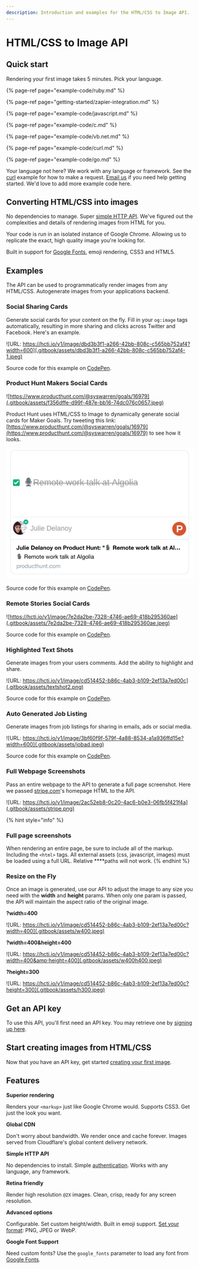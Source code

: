 ```yaml
---
description: Introduction and examples for the HTML/CSS to Image API.
---
```


# HTML/CSS to Image API

## Quick start

Rendering your first image takes 5 minutes. Pick your language.

{% page-ref page="example-code/ruby.md" %}

{% page-ref page="getting-started/zapier-integration.md" %}

{% page-ref page="example-code/javascript.md" %}

{% page-ref page="example-code/c.md" %}

{% page-ref page="example-code/vb.net.md" %}

{% page-ref page="example-code/curl.md" %}

{% page-ref page="example-code/go.md" %}

Your language not here? We work with any language or framework. See the [curl](example-code/curl.md) example for how to make a request. [Email us](mailto:support@htmlcsstoimage.com) if you need help getting started. We'd love to add more example code here.

## Converting HTML/CSS into images

No dependencies to manage. Super [simple HTTP API](getting-started/creating-an-image.md). We've figured out the complexities and details of rendering images from HTML for you.

Your code is run in an isolated instance of Google Chrome. Allowing us to replicate the exact, high quality image you're looking for.

Built in support for [Google Fonts](advanced-examples/using-google-fonts.md), emoji rendering, CSS3 and HTML5.

## Examples

The API can be used to programmatically render images from any HTML/CSS. Autogenerate images from your applications backend.

### Social Sharing Cards

Generate social cards for your content on the fly. Fill in your `og:image` tags automatically, resulting in more sharing and clicks across Twitter and Facebook. Here's an example.

![URL: https://hcti.io/v1/image/dbd3b3f1-a266-42bb-808c-c565bb752af4?width=600](.gitbook/assets/dbd3b3f1-a266-42bb-808c-c565bb752af4-1.jpeg)

Source code for this example on [CodePen](https://codepen.io/mscccc/pen/eLRLQq).

### Product Hunt Makers Social Cards

![https://www.producthunt.com/@syswarren/goals/16979](.gitbook/assets/f356dffe-d99f-487e-bb16-74dc076c0657.jpeg)

  
Product Hunt uses HTML/CSS to Image to dynamically generate social cards for Maker Goals. Try tweeting this link: [https://www.producthunt.com/@syswarren/goals/16979](https://www.producthunt.com/@syswarren/goals/16979) to see how it looks.

![Twitter card preview](.gitbook/assets/image-2018-11-21-at-10.54.37-am.png)

  
Source code for this example on [CodePen](https://codepen.io/ayrtonbe/pen/ZmWBMw).

### Remote Stories Social Cards

![https://hcti.io/v1/image/7e2da2be-7328-4746-ae69-418b295360ae](.gitbook/assets/7e2da2be-7328-4746-ae69-418b295360ae.jpeg)

  
Source code for this example on [CodePen](https://codepen.io/ayrtonbe/pen/pQLyKN).

### Highlighted Text Shots

Generate images from your users comments. Add the ability to highlight and share.

![URL: https://hcti.io/v1/image/cd514452-b86c-4ab3-b109-2ef13a7ed00c](.gitbook/assets/textshot2.png)

  
Source code for this example on [CodePen](https://codepen.io/mscccc/pen/yRzBWP).

### Auto Generated Job Listing

Generate images from job listings for sharing in emails, ads or social media.

![URL: https://hcti.io/v1/image/3bf60f9f-579f-4a88-8534-a1a936ffd15e?width=600](.gitbook/assets/jobad.jpeg)

Source code for this example on [CodePen](https://codepen.io/mscccc/pen/xyXKrj).

### Full Webpage Screenshots

Pass an entire webpage to the API to generate a full page screenshot. Here we passed [stripe.com](https://stripe.com)'s homepage HTML to the API.

![URL: https://hcti.io/v1/image/2ac52eb8-0c20-4ac6-b0e3-06fb5f421f4a](.gitbook/assets/stripe.png)

{% hint style="info" %}
### Full page screenshots

When rendering an entire page, be sure to include all of the markup. Including the `<html>` tags. All external assets \(css, javascript, images\) must be loaded using a full URL. Relative ****paths will not work.
{% endhint %}

### Resize on the Fly

Once an image is generated, use our API to adjust the image to any size you need with the **width** and **height** params. When only one param is passed, the API will maintain the aspect ratio of the original image.

**?width=400**

![URL: https://hcti.io/v1/image/cd514452-b86c-4ab3-b109-2ef13a7ed00c?width=400](.gitbook/assets/w400.jpeg)

**?width=400&height=400**

![URL: https://hcti.io/v1/image/cd514452-b86c-4ab3-b109-2ef13a7ed00c?width=400&amp;height=400](.gitbook/assets/w400h400.jpeg)

**?height=300**

![URL: https://hcti.io/v1/image/cd514452-b86c-4ab3-b109-2ef13a7ed00c?height=300](.gitbook/assets/h300.jpeg)

## Get an API key

To use this API, you'll first need an API key. You may retrieve one by [signing up here](https://htmlcsstoimage.com).

## Start creating images from HTML/CSS

Now that you have an API key, get started [creating your first image](getting-started/creating-an-image.md).

## Features

**Superior rendering**

Renders your `<markup>` just like Google Chrome would. Supports CSS3. Get just the look you want.

**Global CDN**

Don't worry about bandwidth. We render once and cache forever. Images served from Cloudflare's global content delivery network.

**Simple HTTP API**

No dependencies to install. Simple [authentication](getting-started/authentication.md). Works with any language, any framework.

**Retina friendly**

Render high resolution `@2X` images. Clean, crisp, ready for any screen resolution.

**Advanced options**

Configurable. Set custom height/width. Built in emoji support. [Set your format](getting-started/file-formats.md): PNG, JPEG or WebP.

**Google Font Support**

Need custom fonts? Use the `google_fonts` parameter to load any font from [Google Fonts](advanced-examples/using-google-fonts.md).


